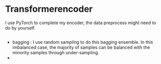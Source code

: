 # Transformerencoder

I use PyTorch to complete my encoder, the data preprocess might need to do by yourself.


## 

- bagging : I use random sampling to do this bagging ensemble.
In this imbalanced case, the majority of samples can be balanced with the minority samples through under-sampling.
- 

